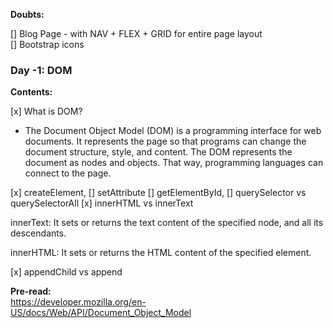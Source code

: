 **Doubts:**

[] Blog Page - with NAV + FLEX + GRID for entire page layout  
[] Bootstrap icons

### Day -1: DOM

**Contents:**

[x] What is DOM?

- The Document Object Model (DOM) is a programming interface for web documents. It represents the page so that programs can change the document structure, style, and content. The DOM represents the document as nodes and objects. That way, programming languages can connect to the page.

[x] createElement,
[] setAttribute
[] getElementById,
[] querySelector vs querySelectorAll
[x] innerHTML vs innerText

innerText: It sets or returns the text content of the specified node, and all its descendants.

innerHTML: It sets or returns the HTML content of the specified element.

[x] appendChild vs append

**Pre-read:**  
https://developer.mozilla.org/en-US/docs/Web/API/Document_Object_Model
